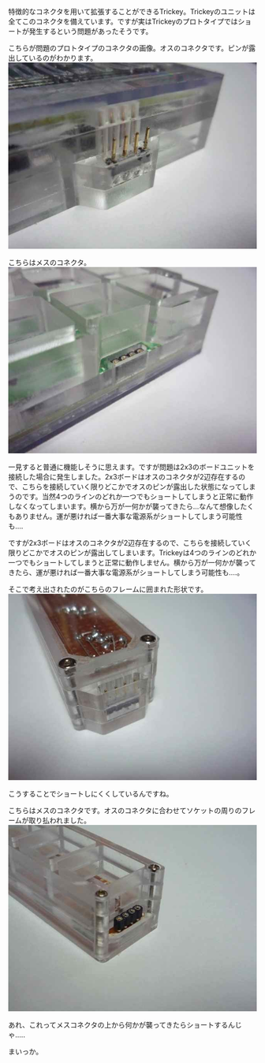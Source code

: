 特徴的なコネクタを用いて拡張することができるTrickey。Trickeyのユニットは全てこのコネクタを備えています。ですが実はTrickeyのプロトタイプではショートが発生するという問題があったそうです。

こちらが問題のプロトタイプのコネクタの画像。オスのコネクタです。ピンが露出しているのがわかります。  
![](images/connector_3.jpg)

こちらはメスのコネクタ。  
![](images/connector_4.jpg)

一見すると普通に機能しそうに思えます。ですが問題は2x3のボードユニットを接続した場合に発生しました。2x3ボードはオスのコネクタが2辺存在するので、こちらを接続していく限りどこかでオスのピンが露出した状態になってしまうのです。当然4つのラインのどれか一つでもショートしてしまうと正常に動作しなくなってしまいます。横から万が一何かが襲ってきたら...なんて想像したくもありません。運が悪ければ一番大事な電源系がショートしてしまう可能性も....

ですが2x3ボードはオスのコネクタが2辺存在するので、こちらを接続していく限りどこかでオスのピンが露出してしまいます。Trickeyは4つのラインのどれか一つでもショートしてしまうと正常に動作しません。横から万が一何かが襲ってきたら、運が悪ければ一番大事な電源系がショートしてしまう可能性も....。

そこで考え出されたのがこちらのフレームに囲まれた形状です。  
![](images/connector_1.jpg)

こうすることでショートしにくくしているんですね。

こちらはメスのコネクタです。オスのコネクタに合わせてソケットの周りのフレームが取り払われました。  
![](images/connector_2.jpg)

あれ、これってメスコネクタの上から何かが襲ってきたらショートするんじゃ.....

まいっか。